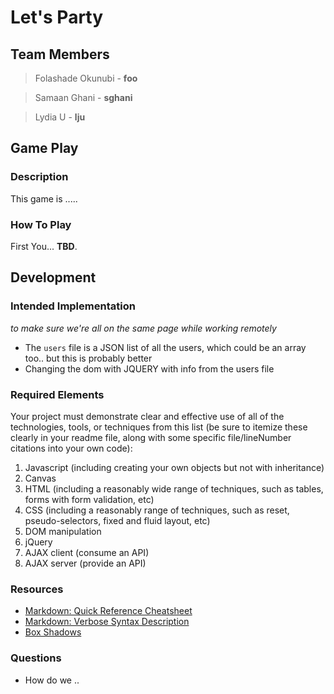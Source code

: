 Let's Party 
=============

## Team Members 
> Folashade Okunubi - **foo** 

> Samaan Ghani - **sghani**

> Lydia U - **lju**

## Game Play
### Description
This game is .....

### How To Play
First You... **TBD**.

## Development
### Intended Implementation
_to make sure we're all on the same page while working remotely_
+ The `users` file is a JSON list of all the users, which could be an array too.. but this is probably better
+ Changing the dom with JQUERY with info from the users file

### Required Elements
Your project must demonstrate clear and effective use of all of the technologies, tools, or techniques from this list (be sure to itemize these clearly in your readme file, along with some specific file/lineNumber citations into your own code):

1. Javascript (including creating your own objects but not with inheritance)
2. Canvas
3. HTML (including a reasonably wide range of techniques, such as tables, forms with form validation, etc)
4. CSS (including a reasonably range of techniques, such as reset, pseudo-selectors, fixed and fluid layout, etc)
5. DOM manipulation
6. jQuery
7. AJAX client (consume an API)
8. AJAX server (provide an API)

### Resources
+ [Markdown: Quick Reference Cheatsheet](https://github.com/adam-p/markdown-here/wiki/Markdown-Cheatsheet)
+ [Markdown: Verbose Syntax Description](http://daringfireball.net/projects/markdown/syntax)
+ [Box Shadows](http://www.css3.info/preview/box-shadow/)


### Questions
+ How do we ..